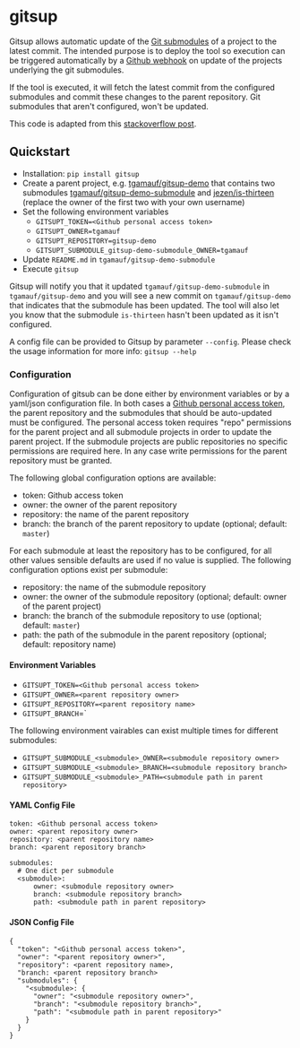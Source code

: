 # gitsup
Gitsup allows automatic update of the [Git submodules](https://git-scm.com/book/en/v2/Git-Tools-Submodules) of a project to the latest commit. The intended purpose is to
deploy the tool so execution can be triggered automatically by a [Github webhook](https://developer.github.com/webhooks/) 
on update of the projects underlying the git submodules.

If the tool is executed, it will fetch the latest commit from the configured submodules and commit these changes to the 
parent repository. Git submodules that aren't configured, won't be updated.

This code is adapted from this [stackoverflow post](https://stackoverflow.com/a/51751697/3927228).

## Quickstart
- Installation: `pip install gitsup`
- Create a parent project, e.g. [tgamauf/gitsup-demo](https://github.com/tgamauf/gitsup-demo) that contains two 
submodules [tgamauf/gitsup-demo-submodule](https://github.com/tgamauf/gitsup-demo-submodule) and [jezen/is-thirteen](
https://github.com/jezen/is-thirteen) (replace the owner of the first two with your own username)
- Set the following environment variables
    - `GITSUPT_TOKEN=<Github personal access token>`
    - `GITSUPT_OWNER=tgamauf`
    - `GITSUPT_REPOSITORY=gitsup-demo`
    - `GITSUPT_SUBMODULE_gitsup-demo-submodule_OWNER=tgamauf`
- Update `README.md` in `tgamauf/gitsup-demo-submodule`
- Execute `gitsup`

Gitsup will notify you that it updated `tgamauf/gitsup-demo-submodule` in `tgamauf/gitsup-demo` and you will see a new 
commit on `tgamauf/gitsup-demo` that indicates that the submodule has been updated. The tool will also let you know 
that the submodule `is-thirteen` hasn't been updated as it isn't configured.

A config file can be provided to Gitsup by parameter `--config`. Please check the usage information for more info: `gitsup --help`

### Configuration
Configuration of gitsub can be done either by environment variables or by a yaml/json configuration file. In both cases 
a [Github personal access token](https://help.github.com/en/github/authenticating-to-github/creating-a-personal-access-token-for-the-command-line#creating-a-token), 
the parent repository and the submodules that should be auto-updated must be configured. The personal access token 
requires "repo" permissions for the parent project and all submodule projects in order to update the parent project. If 
the submodule projects are public repositories no specific permissions are required here. In any case write permissions 
for the parent repository must be granted.

The following global configuration options are available:
- token: Github access token
- owner: the owner of the parent repository
- repository: the name of the parent repository
- branch: the branch of the parent repository to update (optional; default: `master`)

For each submodule at least the repository has to be configured, for all other values sensible defaults are used if no 
value is supplied. The following configuration options exist per submodule:
- repository: the name of the submodule repository
- owner: the owner of the submodule repository (optional; default: owner of the parent project)
- branch: the branch of the submodule repository to use (optional; default: `master`)
- path: the path of the submodule in the parent repository (optional; default: repository name)

#### Environment Variables
- `GITSUPT_TOKEN=<Github personal access token>`
- `GITSUPT_OWNER=<parent repository owner>`
- `GITSUPT_REPOSITORY=<parent repository name>`
- `GITSUPT_BRANCH`=<parent repository branch>`

The following environment vairables can exist multiple times for different submodules:
- `GITSUPT_SUBMODULE_<submodule>_OWNER=<submodule repository owner>`
- `GITSUPT_SUBMODULE_<submodule>_BRANCH=<submodule repository branch>`
- `GITSUPT_SUBMODULE_<submodule>_PATH=<submodule path in parent repository>`

#### YAML Config File
```
token: <Github personal access token>
owner: <parent repository owner>
repository: <parent repository name>
branch: <parent repository branch>

submodules:
  # One dict per submodule
  <submodule>:
      owner: <submodule repository owner>
      branch: <submodule repository branch>
      path: <submodule path in parent repository>
```

#### JSON Config File
```
{
  "token": "<Github personal access token>",
  "owner": "<parent repository owner>",
  "repository": <parent repository name>,
  "branch: <parent repository branch>
  "submodules": {
    "<submodule>: {
      "owner": "<submodule repository owner>",
      "branch": "<submodule repository branch>",
      "path": "<submodule path in parent repository>"
    }
  }
}
```